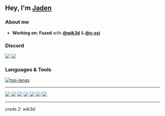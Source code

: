 Hey, I'm [Jaden](https://github.com/7vden)
----------------------------------------------------------


### About me

-  **Working on:** **__Fazed__** with [**@wik3d**](https://github.com/wik3d) & [**@n-xsi**](https://github.com/n-xsi)

### Discord

[<img src="https://img.shields.io/badge/discord-%237289DA.svg?&style=for-the-badge&logo=discord&label=jadengrande%230&logoColor=FFFFFF&color=2f3136" />](https://discordapp.com/users/930168202892292096) [<img src="https://img.shields.io/badge/discord-%237289DA.svg?&style=for-the-badge&logo=discord&label=fazed%234339&logoColor=FFFFFF&color=2f3136" />](https://discordapp.com/users/1223486252917985291)

### Languages & Tools
<a href="#">
  <img align="center" alt="top-langs" src="https://github-readme-stats-1m9e-3ecy1zqod-7vden.vercel.app/api/top-langs?username=wik3d&hide_border=true&show_icons=true&locale=en&bg_color=313842&text_color=fff&title_color=fff&border_color=000&icon_color=50fa7b&layout=compact" />
</a>


---

[<img src="https://shields.io/badge/TypeScript-c2a589?logo=TypeScript&logoColor=%23ffffff&style=for-the-badge" />](https://www.typescriptlang.org/) 
[<img src="https://img.shields.io/badge/javascript-%23c2a589.svg?style=for-the-badge&logo=javascript&logoColor=%23ffffff" />](https://www.javascript.com/)
[<img src="https://img.shields.io/badge/python-c2a589?style=for-the-badge&logo=python&logoColor=ffffff" />](https://www.python.org/)
[<img src="https://img.shields.io/badge/MongoDB-%23c2a589.svg?style=for-the-badge&logo=mongodb&logoColor=ffffff"/>](https://www.mongodb.com/)
[<img src="https://img.shields.io/badge/node.js-c2a589?style=for-the-badge&logo=node.js&logoColor=ffffff"/>](https://nodejs.org/en/) 
[<img src="https://img.shields.io/badge/html5-%23c2a589.svg?style=for-the-badge&logo=html5&logoColor=ffffff"/>](https://www.w3schools.com/html/) 
[<img src="https://img.shields.io/badge/Visual%20Studio%20Code-c2a589.svg?style=for-the-badge&logo=visual-studio-code&logoColor=ffffff"/>](https://code.visualstudio.com/) 



----------------------------------------------------------

*creds 2: wik3d*
